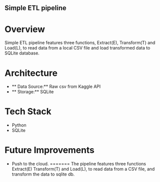 ﻿## Simple ETL pipeline

# Overview
Simple ETL pipeline features three functions, Extract(E), Transform(T) and Load(L), to read data from a local CSV file and load transformed data to SQLite database.

# Architecture
- ** Data Source:** Raw csv from Kaggle API
- ** Storage:** SQLite

# Tech Stack
- Python
- SQLite

# Future Improvements
- Push to the cloud.
=======
The pipeline features three functions Extract(E) Transform(T) and Load(L), to read data from a CSV file, and transform the data to sqlite db.

